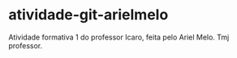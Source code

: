 # atividade-git-arielmelo

Atividade formativa 1 do professor Icaro, feita pelo Ariel Melo. Tmj professor.
